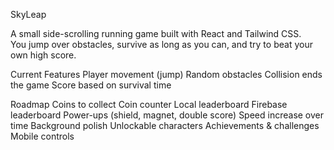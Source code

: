 SkyLeap

A small side-scrolling running game built with React and Tailwind CSS.  
You jump over obstacles, survive as long as you can, and try to beat your own high score.


 Current Features
Player movement (jump)
Random obstacles
Collision ends the game
Score based on survival time

Roadmap
Coins to collect
Coin counter
Local leaderboard
Firebase leaderboard
Power-ups (shield, magnet, double score)
Speed increase over time
Background polish 
Unlockable characters
Achievements & challenges
 Mobile controls


